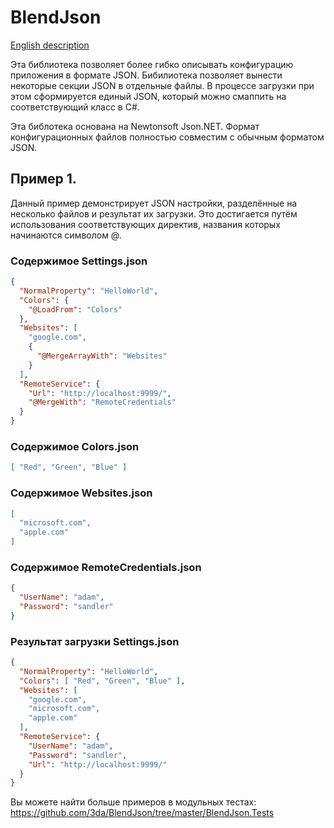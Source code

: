 # BlendJson
[English description](README_en.md)

Эта библиотека позволяет более гибко описывать конфигурацию приложения в формате JSON.
Бибилиотека позволяет вынести некоторые секции JSON в отдельные файлы.
В процессе загрузки при этом сформируется единый JSON, который можно смаппить на соответствующий класс в C#.

Эта библотека основана на Newtonsoft Json.NET.
Формат конфигурационных файлов полностью совместим с обычным форматом JSON.

## Пример 1.
Данный пример демонстрирует JSON настройки, разделённые на несколько файлов и результат их загрузки.
Это достигается путём использования соответствующих директив, названия которых начинаются символом @.

### Содержимое Settings.json
```json
{
  "NormalProperty": "HelloWorld",
  "Colors": {
    "@LoadFrom": "Colors"
  },
  "Websites": [
    "google.com",
    {
      "@MergeArrayWith": "Websites"
    }
  ],
  "RemoteService": {
    "Url": "http://localhost:9999/",
    "@MergeWith": "RemoteCredentials"
  }
}
```

### Содержимое Colors.json
```json
[ "Red", "Green", "Blue" ]
```

### Содержимое Websites.json
```json
[
  "microsoft.com",
  "apple.com"
]
```

### Содержимое RemoteCredentials.json
```json
{
  "UserName": "adam",
  "Password": "sandler"
}
```

### Результат загрузки Settings.json
```json
{
  "NormalProperty": "HelloWorld",
  "Colors": [ "Red", "Green", "Blue" ],
  "Websites": [
    "google.com",
    "microsoft.com",
    "apple.com"
  ],
  "RemoteService": {
    "UserName": "adam",
    "Password": "sandler",
    "Url": "http://localhost:9999/"
  }
}
```

Вы можете найти больше примеров в модульных тестах:
https://github.com/3da/BlendJson/tree/master/BlendJson.Tests



